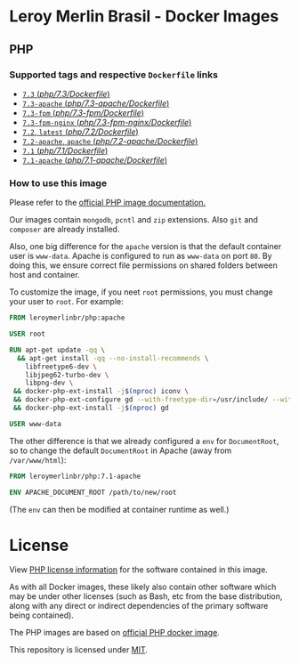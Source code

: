 # Leroy Merlin Brasil - Docker Images

## PHP
### Supported tags and respective `Dockerfile` links
-	[`7.3` (*php/7.3/Dockerfile*)](https://github.com/leroy-merlin-br/docker-images/blob/master/php/7.3/Dockerfile)
-	[`7.3-apache` (*php/7.3-apache/Dockerfile*)](https://github.com/leroy-merlin-br/docker-images/blob/master/php/7.3-apache/Dockerfile)
-	[`7.3-fpm` (*php/7.3-fpm/Dockerfile*)](https://github.com/leroy-merlin-br/docker-images/blob/master/php/7.3-fpm/Dockerfile)
-	[`7.3-fpm-nginx` (*php/7.3-fpm-nginx/Dockerfile*)](https://github.com/leroy-merlin-br/docker-images/blob/master/php/7.3-fpm-nginx/Dockerfile)
-	[`7.2`, `latest` (*php/7.2/Dockerfile*)](https://github.com/leroy-merlin-br/docker-images/blob/master/php/7.2/Dockerfile)
-	[`7.2-apache`, `apache` (*php/7.2-apache/Dockerfile*)](https://github.com/leroy-merlin-br/docker-images/blob/master/php/7.2-apache/Dockerfile)
-	[`7.1` (*php/7.1/Dockerfile*)](https://github.com/leroy-merlin-br/docker-images/blob/master/php/7.1/Dockerfile)
-	[`7.1-apache` (*php/7.1-apache/Dockerfile*)](https://github.com/leroy-merlin-br/docker-images/blob/master/php/7.1-apache/Dockerfile)

### How to use this image

Please refer to the [official PHP image documentation.](https://github.com/docker-library/docs/blob/master/php/README.md)

Our images contain `mongodb`, `pcntl` and `zip` extensions. Also `git` and `composer` are already installed.

Also, one big difference for the `apache` version is that the default container user is `www-data`.
Apache is configured to run as `www-data` on port `80`.
By doing this, we ensure correct file permissions on shared folders between host and container.

To customize the image, if you neet `root` permissions, you must change your user to `root`.
For example:

```dockerfile
FROM leroymerlinbr/php:apache

USER root

RUN apt-get update -qq \
  && apt-get install -qq --no-install-recommends \
    libfreetype6-dev \
    libjpeg62-turbo-dev \
    libpng-dev \
 && docker-php-ext-install -j$(nproc) iconv \
 && docker-php-ext-configure gd --with-freetype-dir=/usr/include/ --with-jpeg-dir=/usr/include/ \
 && docker-php-ext-install -j$(nproc) gd

USER www-data
```

The other difference is that we already configured a `env` for `DocumentRoot`,
so to change the default `DocumentRoot` in Apache (away from `/var/www/html`):

```dockerfile
FROM leroymerlinbr/php:7.1-apache

ENV APACHE_DOCUMENT_ROOT /path/to/new/root
```
(The `env` can then be modified at container runtime as well.)

# License

View [PHP license information](http://php.net/license/) for the software contained in this image.

As with all Docker images, these likely also contain other software which may be under other licenses (such as Bash, etc from the base distribution, along with any direct or indirect dependencies of the primary software being contained).

The PHP images are based on [official PHP docker image](https://hub.docker.com/_/php).

This repository is licensed under [MIT](LICENSE).

